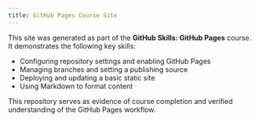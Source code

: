 ```yaml
---
title: GitHub Pages Course Site
---
```


This site was generated as part of the **GitHub Skills: GitHub Pages** course.  
It demonstrates the following key skills:

- Configuring repository settings and enabling GitHub Pages
- Managing branches and setting a publishing source
- Deploying and updating a basic static site
- Using Markdown to format content

This repository serves as evidence of course completion and verified understanding of the GitHub Pages workflow.
